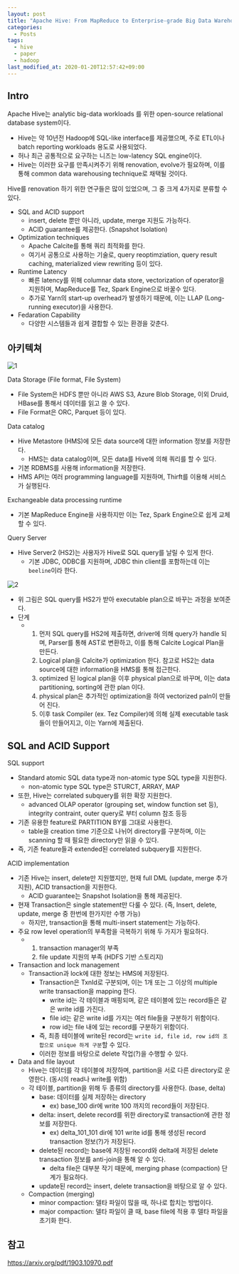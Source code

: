 ```yaml
---
layout: post
title: "Apache Hive: From MapReduce to Enterprise-grade Big Data Warehousing (SIGMOD'19)"
categories:
  - Posts
tags:
  - hive
  - paper
  - hadoop
last_modified_at: 2020-01-20T12:57:42+09:00
---
```




## Intro



Apache Hive는 analytic big-data workloads 를 위한 open-source relational database system이다. 

- Hive는 약 10년전 Hadoop에 SQL-like interface를 제공했으며, 주로 ETL이나 batch reporting workloads 용도로 사용되었다.
- 허나 최근 공통적으로 요구하는 니즈는 low-latency SQL engine이다.
- Hive는 이러한 요구를 만족시켜주기 위해 renovation, evolve가 필요하며, 이를 통해 common data warehousing technique로 채택될 것이다.



Hive를 renovation 하기 위한 연구들은 많이 있었으며, 그 중 크게 4가지로 분류할 수 있다.

- SQL and ACID support
  - insert, delete 뿐만 아니라, update, merge 지원도 가능하다.
  - ACID guarantee를 제공한다. (Snapshot Isolation)
- Optimization techniques
  - Apache Calcite를 통해 쿼리 최적화를 한다.
  - 여기서 공통으로 사용하는 기술로, query reoptimziation, query result caching, materialized view rewriting 등이 있다.
- Runtime Latency
  - 빠른 latency를 위해 columnar data store, vectorization of operator을 지원하며, MapReduce를 Tez, Spark Engine으로 바꿀수 있다.
  - 추가로 Yarn의 start-up overhead가 발생하기 때문에, 이는 LLAP (Long-running executor)을 사용한다.
- Fedaration Capability
  - 다양한 시스템들과 쉽게 결합할 수 있는 환경을 갖춘다.



## 아키텍쳐



![1](https://user-images.githubusercontent.com/22383120/72703463-fb92ef80-3b98-11ea-859b-21c6357f7bfc.PNG)

Data Storage (File format, File System)

- File System은 HDFS 뿐만 아니라 AWS S3, Azure Blob Storage, 이외 Druid, HBase를 통해서 데이터를 읽고 쓸 수 있다.
- File Format은 ORC, Parquet 등이 있다.



Data catalog

- Hive Metastore (HMS)에 모든 data source에 대한 information 정보를 저장한다. 
  - HMS는 data catalog이며, 모든 data를 Hive에 의해 쿼리를 할 수 있다.
- 기본 RDBMS를 사용해 information을 저장한다.
- HMS API는 여러 programming language를 지원하며, Thirft를 이용해 서비스가 실행된다.



Exchangeable data processing runtime

- 기본 MapReduce Engine을 사용하지만 이는 Tez, Spark Engine으로 쉽게 교체할 수 있다.



Query Server

- Hive Server2 (HS2)는 사용자가 Hive로 SQL query를 날릴 수 있게 한다.
  - 기본 JDBC, ODBC를 지원하며, JDBC thin client를 포함하는데 이는 `beeline`이라 한다.

![2](https://user-images.githubusercontent.com/22383120/72703874-35182a80-3b9a-11ea-855f-80771f38d6fe.PNG)



- 위 그림은 SQL query를 HS2가 받아 executable plan으로 바꾸는 과정을 보여준다.
- 단계
  - 1. 먼저 SQL query를 HS2에 제출하면, driver에 의해 query가 handle 되며, Parser를 통해 AST로 변환하고, 이를 통해 Calcite Logical Plan을 만든다.
    2. Logical plan을 Calcite가 optimization 한다. 참고로 HS2는 data source에 대한 information을 HMS를 통해 접근한다.
    3. optimized 된 logical plan을 이후 physical plan으로 바꾸며, 이는 data partitioning, sorting에 관한 plan 이다.
    4. physical plan은 추가적인 optimization을 하여 vectorized paln이 만들어 진다.
    5. 이후 task Compiler (ex. Tez Compiler)에 의해 실제 executable task들이 만들어지고, 이는 Yarn에 제출된다.



## SQL and ACID Support

SQL support

- Standard atomic SQL data type과 non-atomic type SQL type을 지원한다.
  - non-atomic type SQL type은 STURCT, ARRAY, MAP
- 또한, Hive는 correlated subquery를 위한 확장 지원한다.
  - advanced OLAP operator (grouping set, window function set 등), integrity contraint, outer query로 부터 column 참조 등등
- 기존 유용한 feature로 PARTITION BY를 그대로 사용한다.
  - table을 creation time 기준으로 나뉘어 directory를 구분하며, 이는 scanning 할 때 필요한 directory만 읽을 수 있다.
- 즉, 기존 feature들과 extended된 correlated subquery를 지원한다.



ACID implementation

- 기존 Hive는 insert, delete만 지원했지만, 현재 full DML (update, merge 추가 지원), ACID transaction을 지원한다.
  - ACID guarantee는 Snapshot Isolation을 통해 제공된다.
- 현재 Transaction은 single statement만 다룰 수 있다. (즉, Insert, delete, update, merge 중 한번에 한가지만 수행 가능)
  - 하지만, transaction을 통해 multi-insert statement는 가능하다.
- 주요 row level operation의 부족함을 극복하기 위해 두 가지가 필요하다.
  - 1. transaction manager의 부족
    2. file update 지원의 부족 (HDFS 기반 스토리지)
- Transaction and lock management
  - Transaction과 lock에 대한 정보는 HMS에 저장된다.
    - Transaction은 TxnId로 구분되며, 이는 1개 또는 그 이상의 multiple write transaction을 mapping 한다.
      - write id는 각 테이블과 매핑되며, 같은 테이블에 있는 record들은 같은 write id를 가진다.
      - file id는 같은 write id를 가지는 여러 file들을 구분하기 위함이다.
      - row id는 file 내에 있는 record를 구분하기 위함이다.
    - 즉, 최종 테이블에 write된 record는 `write id, file id, row id의 조합으로 unique 하게 구분`할 수 있다.
    - 이러한 정보를 바탕으로 delete 작업(?)을 수행할 수 있다.
- Data and file layout
  - Hive는 데이터를 각 테이블에 저장하며, partition을 서로 다른 directory로 운영한다. (동시의 read나 write를 위함)
  - 각 테이블, partition을 위해 두 종류의 directory를 사용한다. (base, delta)
    - base: 데이터를 실제 저장하는 directory
      - ex) base_100 dir에 write 100 까지의 record들이 저장된다.
    - delta: insert, delete record를 위한 directory로 transaction에 관한 정보를 저장한다.
      - ex) delta_101_101 dir에 101 write id를 통해 생성된 record transaction 정보(?)가 저장된다.
    - delete된 record는 base에 저장된 record와 delta에 저장된 delete transaction 정보를 anti-join을 통해 알 수 있다.
      - delta file은 대부분 작기 때문에, merging phase (compaction) 단계가 필요하다.
    - update된 record는 insert, delete transaction을 바탕으로 알 수 있다.
  - Compaction (merging)
    - minor compaction: 델타 파일이 많을 때, 하나로 합치는 방법이다.
    - major compaction: 델타 파일이 클 때, base file에 적용 후 델타 파일을 초기화 한다.



## 참고

https://arxiv.org/pdf/1903.10970.pdf

